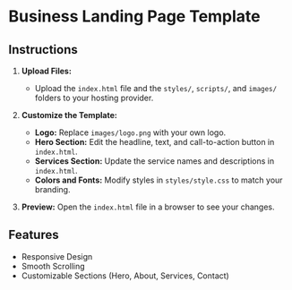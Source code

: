 # Business Landing Page Template

## Instructions
1. **Upload Files:**  
   - Upload the `index.html` file and the `styles/`, `scripts/`, and `images/` folders to your hosting provider.

2. **Customize the Template:**  
   - **Logo:** Replace `images/logo.png` with your own logo.  
   - **Hero Section:** Edit the headline, text, and call-to-action button in `index.html`.  
   - **Services Section:** Update the service names and descriptions in `index.html`.  
   - **Colors and Fonts:** Modify styles in `styles/style.css` to match your branding.  

3. **Preview:** Open the `index.html` file in a browser to see your changes.

## Features
- Responsive Design
- Smooth Scrolling
- Customizable Sections (Hero, About, Services, Contact)
